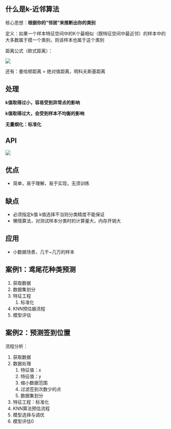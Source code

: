 ## 什么是k-近邻算法

核心思想：**根据你的“邻居”来推断出你的类别**

定义：如果一个样本特征空间中的K个最相似（既特征空间中最近邻）的样本中的大多数属于摸一个类别，则该样本也属于这个类别

距离公式（欧式距离）：

![](http://img.wangzun233.top/%E9%BB%91%E9%A9%AC%E6%9C%BA%E5%99%A8%E5%AD%A6%E4%B9%A016.png)

还有：曼哈顿距离 = 绝对值距离，明科夫斯基距离



## 处理

**k值取得过小，容易受到异常点的影响**

**k值取得过大，会受到样本不均衡的影响**

**无量纲化：标准化** 

## API

![](http://img.wangzun233.top/%E9%BB%91%E9%A9%AC%E6%9C%BA%E5%99%A8%E5%AD%A6%E4%B9%A017.png)

## 优点

- 简单，易于理解，易于实现，无须训练

## 缺点

- 必须指定k值 k值选择不当则分类精度不能保证
- 懒惰算法，对测试样本分类时的计算量大，内存开销大

## 应用

- 小数据场景，几千~几万的样本

## 案例1：鸢尾花种类预测

1. 获取数据
2. 数据集划分
3. 特征工程
   1. 标准化
4. KNN预估器流程
5. 模型评估

## 案例2：预测签到位置

流程分析：

1. 获取数据
2. 数据处理
   1. 特征值：x
   2. 特征值：y
   3. 缩小数据范围
   4. 过滤签到次数少的点
   5. 数据集划分
3. 特征工程：标准化
4. KNN算法预估流程
5. 模型选择与调优
6. 模型评估0